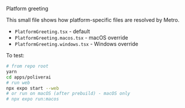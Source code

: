 Platform greeting

This small file shows how platform-specific files are resolved by Metro.

- `PlatformGreeting.tsx` - default
- `PlatformGreeting.macos.tsx` - macOS override
- `PlatformGreeting.windows.tsx` - Windows override

To test:

```bash
# from repo root
yarn
cd apps/poliverai
# run web
npx expo start --web
# or run on macOS (after prebuild) - macOS only
# npx expo run:macos
```
